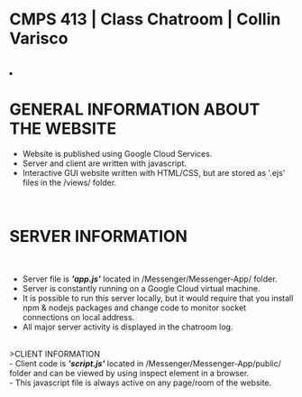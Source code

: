 <h1>CMPS 413 | Class Chatroom | Collin Varisco </h1> <br />

  <li><h1>GENERAL INFORMATION ABOUT THE WEBSITE</h1> 
    <ul>
    <li> Website is published using Google Cloud Services. </li> 
    <li> Server and client are written with javascript. </li> 
    <li> Interactive GUI website written with HTML/CSS, but are stored as '.ejs' files in the /views/ folder. </li>
    </ul>
  </li>
  </br>
  <h1>SERVER INFORMATION</h1><br />
    <ul> 
    <li> Server file is <strong><em>'app.js'</em></strong> located in /Messenger/Messenger-App/ folder. </li>
    <li> Server is constantly running on a Google Cloud virtual machine. </li>
    <li> It is possible to run this server locally, but it would require that you install npm & nodejs packages and change code to monitor socket connections on local address. </li>
    <li> All major server activity is displayed in the chatroom log. </li>
    </ul>
  </br>
  <h1</ul>>CLIENT INFORMATION</h1><br />
    - Client code is <strong><em>'script.js'</em></strong> located in /Messenger/Messenger-App/public/ folder and can be viewed by using inspect element in a browser.<br />
    - This javascript file is always active on any page/room of the website.<br /><br />


